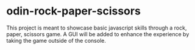 # odin-rock-paper-scissors
This project is meant to showcase basic javascript skills through a rock, paper, scissors game. A GUI will be added to enhance the experience by taking the game outside of the console.